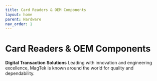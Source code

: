 ```yaml
---
title: Card Readers & OEM Components
layout: home
parent: Hardware
nav_order: 1
---
```


# Card Readers & OEM Components

**Digital Transaction Solutions**
Leading with innovation and engineering excellence, MagTek is known around the world for quality and dependability.
